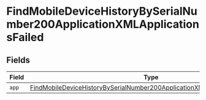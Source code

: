 # FindMobileDeviceHistoryBySerialNumber200ApplicationXMLApplicationsFailed


## Fields

| Field                                                                                                                                                                                 | Type                                                                                                                                                                                  | Required                                                                                                                                                                              | Description                                                                                                                                                                           |
| ------------------------------------------------------------------------------------------------------------------------------------------------------------------------------------- | ------------------------------------------------------------------------------------------------------------------------------------------------------------------------------------- | ------------------------------------------------------------------------------------------------------------------------------------------------------------------------------------- | ------------------------------------------------------------------------------------------------------------------------------------------------------------------------------------- |
| `app`                                                                                                                                                                                 | [FindMobileDeviceHistoryBySerialNumber200ApplicationXMLApplicationsFailedApp](../../models/operations/findmobiledevicehistorybyserialnumber200applicationxmlapplicationsfailedapp.md) | :heavy_minus_sign:                                                                                                                                                                    | N/A                                                                                                                                                                                   |